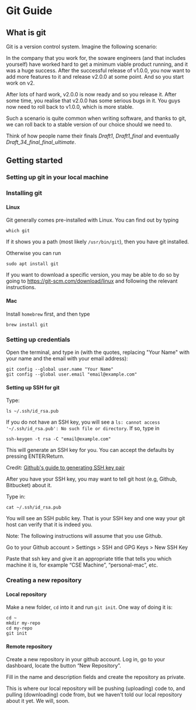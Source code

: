 # Git Guide

## What is git

Git is a version control system. Imagine the following scenario:

In the company that you work for,
the soware engineers (and that includes yourself) have
worked hard to get a minimum viable product running, and it was a huge success.
After the successful release of v1.0.0,
you now want to add more features to it and release v2.0.0 at some point.
And so you start work on v2.

After lots of hard work, v2.0.0 is now ready and so you release it.
After some time, you realise that v2.0.0 has some serious bugs in it.
You guys now need to roll back to v1.0.0, which is more stable.

Such a scenario is quite common when writing software,
and thanks to git, we can roll back to a stable version of our choice should
we need to.

Think of how people name their finals _Draft1_, _Draft1_final_ and eventually
_Draft_34_final_final_ultimate_.

## Getting started

### Setting up git in your local machine

### Installing git

#### Linux

Git generally comes pre-installed with Linux. You can find out by typing

```console
which git
```

If it shows you a path (most likely `/usr/bin/git`), then you have git installed.

Otherwise you can run

```console
sudo apt install git
```

If you want to download a specific version, you may be able to do so by going to
https://git-scm.com/download/linux
and following the relevant instructions.

#### Mac

Install `homebrew` first, and then type

```console
brew install git
```

### Setting up credentials

Open the terminal, and type in (with the quotes, replacing "Your Name" with
your name and the email with your email address):

```console
git config --global user.name "Your Name"
git config --global user.email "email@example.com"
```

#### Setting up SSH for git

Type:

```console
ls ~/.ssh/id_rsa.pub
```

If you do not have an SSH key,
you will see a `ls: cannot access '~/.ssh/id_rsa.pub': No such file or directory`.
If so, type in

```console
ssh-keygen -t rsa -C "email@example.com"
```

This will generate an SSH key for you.
You can accept the defaults by pressing ENTER/Return.

Credit: [Github's guide to generating SSH key pair](https://help.github.com/en/articles/generating-a-new-ssh-key-and-adding-it-to-the-ssh-agent#generating-a-new-ssh-key)

After you have your SSH key, you may want to tell git host
(e.g, Github, Bitbucket) about it.

Type in:

```console
cat ~/.ssh/id_rsa.pub
```

You will see an SSH public key. That is your SSH key and one way your git host
can verify that it is indeed you.

Note: The following instructions will assume that you use Github.

Go to your Github account > Settings > SSH and GPG Keys > New SSH Key

Paste that ssh key and give it an appropriate title
that tells you which machine it is, for example “CSE Machine”, “personal-mac”, etc.

### Creating a new repository

#### Local repository

Make a new folder, `cd` into it and run `git init`. One way of doing it is:

```console
cd ~
mkdir my-repo
cd my-repo
git init
```

#### Remote repository

Create a new repository in your github account. Log in, go to your dashboard,
locate the button “New Repository”.

Fill in the name and description fields and create the repository as private.

This is where our local repository will be pushing (uploading) code to,
and pulling (downloading) code from, but we haven't told our local
repository about it yet. We will, soon.
